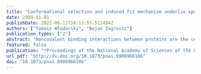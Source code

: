 ```yaml
---
title: "Conformational selection and induced fit mechanism underlie specificity in noncovalent interactions with ubiquitin."
date: 2009-11-01
publishDate: 2022-06-11T18:13:55.511494Z
authors: ["Tomasz Włodarski", "Bojan Zagrovic"]
publication_types: ["2"]
abstract: "Noncovalent binding interactions between proteins are the central physicochemical phenomenon underlying biological signaling and functional control on the molecular level. Here, we perform an extensive structural analysis of a large set of bound and unbound ubiquitin conformers and study the level of residual induced fit after conformational selection in the binding process. We show that the region surrounding the binding site in ubiquitin undergoes conformational changes that are significantly more pronounced compared with the whole molecule on average. We demonstrate that these induced-fit structural adjustments are comparable in magnitude to conformational selection. Our final model of ubiquitin binding blends conformational selection with the subsequent induced fit and provides a quantitative measure of their respective contributions."
featured: false
publication: "*Proceedings of the National Academy of Sciences of the United States of America*"
url_pdf: "http://dx.doi.org/10.1073/pnas.0906966106"
doi: "10.1073/pnas.0906966106"
---
```


